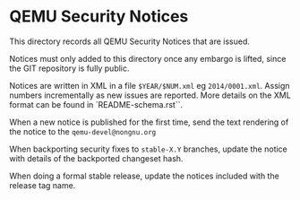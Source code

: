 QEMU Security Notices
=====================

This directory records all QEMU Security Notices that are issued.

Notices must only added to this directory once any embargo is lifted, since the
GIT repository is fully public.

Notices are written in XML in a file ``$YEAR/$NUM.xml`` eg ``2014/0001.xml``.
Assign numbers incrementally as new issues are reported.  More details on the
XML format can be found in `README-schema.rst``.

When a new notice is published for the first time, send the text rendering of
the notice to the ``qemu-devel@nongnu.org``

When backporting security fixes to ``stable-X.Y`` branches, update the notice
with details of the backported changeset hash.

When doing a formal stable release, update the notices included with the release
tag name.
